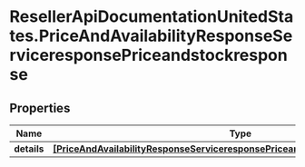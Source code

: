 # ResellerApiDocumentationUnitedStates.PriceAndAvailabilityResponseServiceresponsePriceandstockresponse

## Properties

Name | Type | Description | Notes
------------ | ------------- | ------------- | -------------
**details** | [**[PriceAndAvailabilityResponseServiceresponsePriceandstockresponseDetailsInner]**](PriceAndAvailabilityResponseServiceresponsePriceandstockresponseDetailsInner.md) |  | [optional] 


